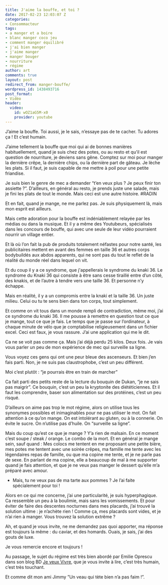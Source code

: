 ```yaml
---
title: J'aime la bouffe, et toi ?
date: 2017-02-23 12:03:07 Z
categories:
- Consommacteur
tags:
- a manger et a boire
- blanc manger coco jeu
- comment manger équilibré
- j'ai bien manger
- j'aime manger
- manger bouger
- nourriture
- régime
author: art
comments: true
layout: post
redirect_from: manger-bouffe/
wordpress_id: 1438493716
post_format:
- Vidéo
header:
  video:
    id: wOZ1aG5M-x0
    provider: youtube
---
```


J’aime la bouffe. Toi aussi, je le sais, n’essaye pas de te cacher. Tu adores ça ! Et c’est humain.
<!-- more -->

J’aime tellement la bouffe que moi qui ai de bonnes manières habituellement, quand je suis chez des potes, ou au resto et qu’il est question de nourriture, je deviens sans gêne.
Comptez sur moi pour manger la dernière crêpe, la dernière chips, ou la dernière part de gâteau. Je lèche les plats. Si il faut, je suis capable de me mettre à poil pour une petite friandise.

Je suis bien le genre de mec a demander “t’en veux plus ? Je peux finir ton assiette ?”. D’ailleurs, en général au resto, je prends juste une salade, mais je fini les plats de tout le monde. Mais ceci est une autre histoire. #RADIN

Et en fait, quand je mange, ne me parlez pas. Je suis physiquement là, mais mon esprit est ailleurs.

Mais cette adoration pour la bouffe est indéniablement relayée par les médias ou dans la musique. Et il y a même des Youtubeurs, spécialisés dans les concours de bouffe, qui avec une seule de leur vidéo pourraient nourrir un village entier.

Et là où l’on fait la pub de produits totalement néfastes pour notre santé, les publicitaires mettent en avant des femmes en taille 36 et autres corps bodybuildés aux abdos apparents, qui ne sont pas du tout le reflet de la réalité du monde réel dans lequel on vit.

Et du coup il y a ce syndrome, que j'appellerais le syndrome du knaki 36.
Le syndrome du Knaki 36 qui consiste à être sans cesse tiraillé entre d’un côté, des knakis, et de l’autre à tendre vers une taille 36. Et personne n’y échappe.

Mais en réalité, il y a un compromis entre la knaki et la taille 36. Un juste milieu. Celui ou tu te sens bien dans ton corps, tout simplement.

Et comme on vit tous dans un monde rempli de contradiction, même moi, j’ai ce syndrome du knaki 36. Il me pousse à remettre en question tout ce que je mange, tout ce que je fais. Le temps que je passe sur l’ordinateur, à chaque minute de vélo que je comptabilise religieusement dans un fichier excel. Ceci est faux, je vous rassure. J’ai une application qui me le dit.

Ca ne se voit pas comme ça. Mais j’ai déjà perdu 25 kilos. Deux fois.
Je vais vous parler un peu de mon expérience de mec qui surveille sa ligne.

Vous voyez ces gens qui ont une peur bleue des ascenseurs. Et bien j’en fais parti. Non, je ne suis pas claustrophobe, c’est un peu différent.

Moi c’est plutôt : “je pourrais être en train de marcher”

Ca fait parti des petits reste de la lecture du bouquin de Dukan, “je ne sais pas maigrir”. Ce bouquin, c’est un peu la kryptonite des diététiciennes. Et il faut les comprendre, baser son alimentation sur des protéines, c’est un peu risqué.

D’ailleurs on aime pas trop le mot régime, alors on utilise tous les synonymes possibles et inimaginables pour ne pas utiliser le mot. On fait attention à ce qu’on mange.
On est intolérant au gluten, ou à la connerie. On évite le sucre. On n’utilise pas d’huile. On “surveille sa ligne”.

Mais du coup qu’est ce que je mange ? Y’a rien de malsain. En ce moment c’est soupe / steak / orange. Le combo de la mort. Et en général je mange sein, sauf quand :
Mes colocs me tentent en me proposant une petite bière, mes potes me tentent avec une soirée crêpes, ma famille me tente avec les légendaires repas de famille, ou que ma copine me tente, et je ne parle pas de sexe. En parlant de ma copine, elle a beaucoup de mal à me supporter quand je fais attention, et que je ne veux pas manger le dessert qu’elle m’a préparé avec amour.





  * Mais, tu ne veux pas de ma tarte aux pommes ? Je l’ai faite spécialement pour toi !



Alors en ce qui me concerne, j’ai une particularité, je suis hyperphagique. Ca ressemble un peu à la boulimie, mais sans les vomissements. Et pour éviter de faire des descentes nocturnes dans mes placards, j’ai trouvé la solution ultime : je n’achète rien ! Comme ça, mes placards sont vides, et je n’ai rien à manger. Vous trouvez la solution extrême ?

Ah, et quand je vous invite, ne me demandez pas quoi apporter, ma réponse est toujours la même : du caviar, et des homards. Ouais, je sais, j’ai des gouts de luxe.

Je vous remercie encore et toujours !

Au passage, le sujet du régime est très bien abordé par Emilie Oprescu dans son blog BD [Je veux Vivre](http://jeveuxvivre.com/), que je vous invite à lire, c’est très humain, c’est très touchant.

Et comme dit mon ami Jimmy ”Un veau qui tète bien n’a pas faim !”.
